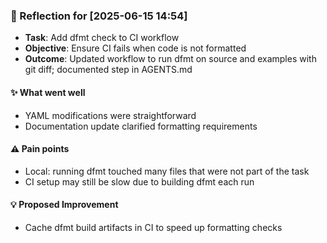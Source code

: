 ### :book: Reflection for [2025-06-15 14:54]
  - **Task**: Add dfmt check to CI workflow
  - **Objective**: Ensure CI fails when code is not formatted
  - **Outcome**: Updated workflow to run dfmt on source and examples with git diff; documented step in AGENTS.md

#### :sparkles: What went well
  - YAML modifications were straightforward
  - Documentation update clarified formatting requirements

#### :warning: Pain points
  - Local: running dfmt touched many files that were not part of the task
  - CI setup may still be slow due to building dfmt each run

#### :bulb: Proposed Improvement
  - Cache dfmt build artifacts in CI to speed up formatting checks
